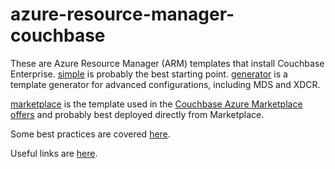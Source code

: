 # azure-resource-manager-couchbase

These are Azure Resource Manager (ARM) templates that install Couchbase Enterprise.  [simple](simple) is probably the best starting point.  [generator](generator) is a template generator for advanced configurations, including MDS and XDCR.

[marketplace](marketplace) is the template used in the [Couchbase Azure Marketplace offers](https://azuremarketplace.microsoft.com/en-us/marketplace/apps/couchbase.couchbase-enterprise) and probably best deployed directly from Marketplace.

Some best practices are covered [here](documentation/bestPractices.md).

Useful links are [here](https://github.com/couchbase-partners/links/blob/master/microsoft.md).
